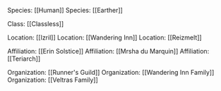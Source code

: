 Species: [[Human]]
Species: [[Earther]]

Class: [[Classless]]

Location: [[Izril]]
Location: [[Wandering Inn]]
Location: [[Reizmelt]]

Affiliation: [[Erin Solstice]]
Affiliation: [[Mrsha du Marquin]]
Affiliation: [[Teriarch]]

Organization: [[Runner's Guild]]
Organization: [[Wandering Inn Family]]
Organization: [[Veltras Family]]

